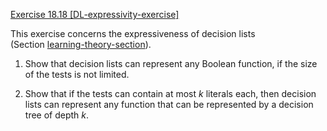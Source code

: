 [Exercise 18.18 \[DL-expressivity-exercise\]](ex_18/)

This exercise concerns the expressiveness of
decision lists (Section [learning-theory-section](#/)).

1.  Show that decision lists can represent any Boolean function, if the
    size of the tests is not limited.

2.  Show that if the tests can contain at most $k$ literals each, then
    decision lists can represent any function that can be represented by
    a decision tree of depth $k$.
